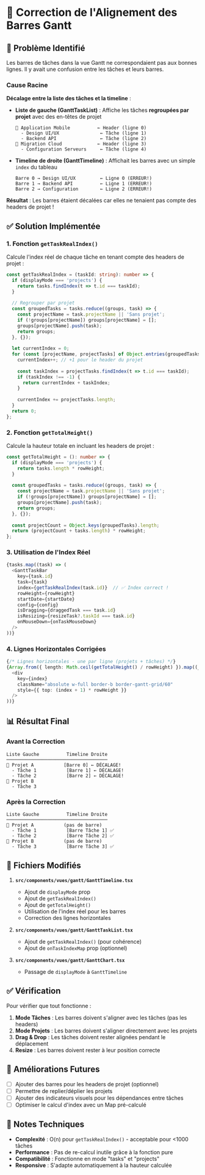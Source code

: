 # 🔧 Correction de l'Alignement des Barres Gantt

## 🐛 Problème Identifié

Les barres de tâches dans la vue Gantt ne correspondaient pas aux bonnes lignes. Il y avait une confusion entre les tâches et leurs barres.

### Cause Racine

**Décalage entre la liste des tâches et la timeline** :

- **Liste de gauche (GanttTaskList)** : Affiche les tâches **regroupées par projet** avec des en-têtes de projet
  ```
  📁 Application Mobile          ← Header (ligne 0)
    - Design UI/UX               ← Tâche (ligne 1)
    - Backend API                ← Tâche (ligne 2)
  📁 Migration Cloud             ← Header (ligne 3)
    - Configuration Serveurs     ← Tâche (ligne 4)
  ```

- **Timeline de droite (GanttTimeline)** : Affichait les barres avec un simple `index` du tableau
  ```
  Barre 0 → Design UI/UX         ← Ligne 0 (ERREUR!)
  Barre 1 → Backend API          ← Ligne 1 (ERREUR!)
  Barre 2 → Configuration        ← Ligne 2 (ERREUR!)
  ```

**Résultat** : Les barres étaient décalées car elles ne tenaient pas compte des headers de projet !

## ✅ Solution Implémentée

### 1. Fonction `getTaskRealIndex()` 

Calcule l'index réel de chaque tâche en tenant compte des headers de projet :

```typescript
const getTaskRealIndex = (taskId: string): number => {
  if (displayMode === 'projects') {
    return tasks.findIndex(t => t.id === taskId);
  }
  
  // Regrouper par projet
  const groupedTasks = tasks.reduce((groups, task) => {
    const projectName = task.projectName || 'Sans projet';
    if (!groups[projectName]) groups[projectName] = [];
    groups[projectName].push(task);
    return groups;
  }, {});
  
  let currentIndex = 0;
  for (const [projectName, projectTasks] of Object.entries(groupedTasks)) {
    currentIndex++; // +1 pour le header du projet
    
    const taskIndex = projectTasks.findIndex(t => t.id === taskId);
    if (taskIndex !== -1) {
      return currentIndex + taskIndex;
    }
    
    currentIndex += projectTasks.length;
  }
  return 0;
};
```

### 2. Fonction `getTotalHeight()`

Calcule la hauteur totale en incluant les headers de projet :

```typescript
const getTotalHeight = (): number => {
  if (displayMode === 'projects') {
    return tasks.length * rowHeight;
  }
  
  const groupedTasks = tasks.reduce((groups, task) => {
    const projectName = task.projectName || 'Sans projet';
    if (!groups[projectName]) groups[projectName] = [];
    groups[projectName].push(task);
    return groups;
  }, {});
  
  const projectCount = Object.keys(groupedTasks).length;
  return (projectCount + tasks.length) * rowHeight;
};
```

### 3. Utilisation de l'Index Réel

```typescript
{tasks.map((task) => (
  <GanttTaskBar
    key={task.id}
    task={task}
    index={getTaskRealIndex(task.id)}  // ✅ Index correct !
    rowHeight={rowHeight}
    startDate={startDate}
    config={config}
    isDragging={draggedTask === task.id}
    isResizing={resizeTask?.taskId === task.id}
    onMouseDown={onTaskMouseDown}
  />
))}
```

### 4. Lignes Horizontales Corrigées

```typescript
{/* Lignes horizontales - une par ligne (projets + tâches) */}
{Array.from({ length: Math.ceil(getTotalHeight() / rowHeight) }).map((_, index) => (
  <div
    key={index}
    className="absolute w-full border-b border-gantt-grid/60"
    style={{ top: (index + 1) * rowHeight }}
  />
))}
```

## 📊 Résultat Final

### Avant la Correction
```
Liste Gauche          Timeline Droite
─────────────────────────────────────
📁 Projet A           [Barre 0] ← DÉCALAGE!
  - Tâche 1           [Barre 1] ← DÉCALAGE!
  - Tâche 2           [Barre 2] ← DÉCALAGE!
📁 Projet B
  - Tâche 3
```

### Après la Correction
```
Liste Gauche          Timeline Droite
─────────────────────────────────────
📁 Projet A           (pas de barre)
  - Tâche 1           [Barre Tâche 1] ✅
  - Tâche 2           [Barre Tâche 2] ✅
📁 Projet B           (pas de barre)
  - Tâche 3           [Barre Tâche 3] ✅
```

## 🎯 Fichiers Modifiés

1. **`src/components/vues/gantt/GanttTimeline.tsx`**
   - Ajout de `displayMode` prop
   - Ajout de `getTaskRealIndex()`
   - Ajout de `getTotalHeight()`
   - Utilisation de l'index réel pour les barres
   - Correction des lignes horizontales

2. **`src/components/vues/gantt/GanttTaskList.tsx`**
   - Ajout de `getTaskRealIndex()` (pour cohérence)
   - Ajout de `onTaskIndexMap` prop (optionnel)

3. **`src/components/vues/gantt/GanttChart.tsx`**
   - Passage de `displayMode` à `GanttTimeline`

## ✅ Vérification

Pour vérifier que tout fonctionne :

1. **Mode Tâches** : Les barres doivent s'aligner avec les tâches (pas les headers)
2. **Mode Projets** : Les barres doivent s'aligner directement avec les projets
3. **Drag & Drop** : Les tâches doivent rester alignées pendant le déplacement
4. **Resize** : Les barres doivent rester à leur position correcte

## 🚀 Améliorations Futures

- [ ] Ajouter des barres pour les headers de projet (optionnel)
- [ ] Permettre de replier/déplier les projets
- [ ] Ajouter des indicateurs visuels pour les dépendances entre tâches
- [ ] Optimiser le calcul d'index avec un Map pré-calculé

## 📝 Notes Techniques

- **Complexité** : O(n) pour `getTaskRealIndex()` - acceptable pour <1000 tâches
- **Performance** : Pas de re-calcul inutile grâce à la fonction pure
- **Compatibilité** : Fonctionne en mode "tasks" et "projects"
- **Responsive** : S'adapte automatiquement à la hauteur calculée
